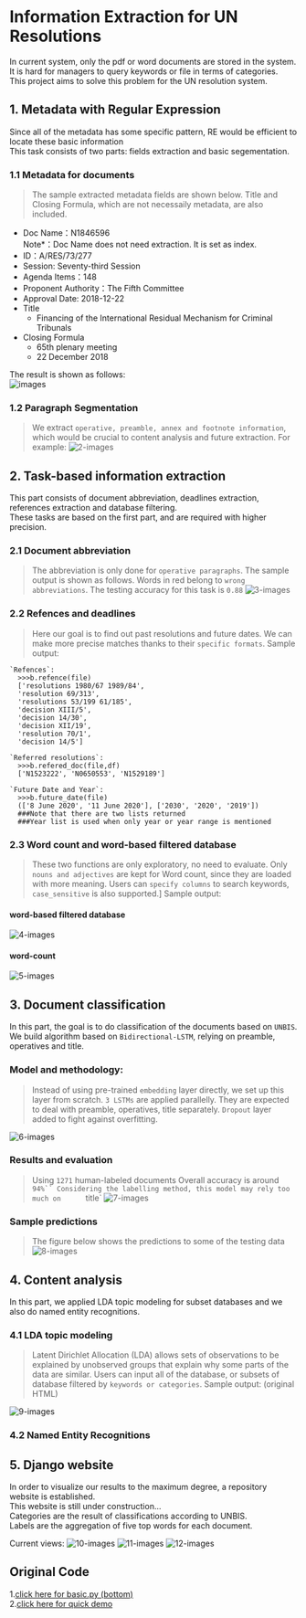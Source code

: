 

Information Extraction for UN Resolutions
===================================
  In current system, only the pdf or word documents are stored in the system.<br />
  It is hard for managers to query keywords or file in terms of categories. <br />
  This project aims to solve this problem for the UN resolution system.


## 1. Metadata with Regular Expression

  Since all of the metadata has some specific pattern, RE would be efficient to locate these basic information<br />
  This task consists of two parts: fields extraction and basic segementation.<br />


### 1.1 Metadata for documents
> The sample extracted metadata fields are shown below.
> Title and Closing Formula, which are not necessaily metadata, are also included. <br />

   * Doc Name：N1846596
   <br/>Note*：Doc Name does not need extraction. It is set as index.
   * ID：A/RES/73/277
   * Session: Seventy-third Session
   * Agenda Items：148
   * Proponent Authority：The Fifth Committee
   * Approval Date: 2018-12-22
   * Title
       * Financing of the International Residual Mechanism for Criminal Tribunals
   * Closing Formula
       * 65th plenary meeting
       * 22 December 2018 <br />


   The result is shown as follows:<br />
![images](https://github.com/Teagan0207/sycamore/blob/master/spacy%E6%8C%87%E5%8C%97%E4%BB%A5%E5%8C%97/01.png "01")

### 1.2 Paragraph Segmentation
> We extract   `operative, preamble, annex and footnote information`, which would be crucial to content analysis and future extraction.
> For example:
  ![2-images](https://github.com/Teagan0207/sycamore/blob/master/spacy%E6%8C%87%E5%8C%97%E4%BB%A5%E5%8C%97/02.png "02")




## 2. Task-based information extraction

  This part consists of document abbreviation, deadlines extraction, references extraction and database filtering.<br />
  These tasks are based on the first part, and are required with higher precision. <br />

### 2.1 Document abbreviation
> The abbreviation is only done for   `operative paragraphs`.
> The sample output is shown as follows. Words in red belong to   `wrong abbreviations`.
> The testing accuracy for this task is  `0.88`
  ![3-images](https://github.com/Teagan0207/sycamore/blob/master/spacy%E6%8C%87%E5%8C%97%E4%BB%A5%E5%8C%97/WeChat%20Image_20190401230504.png "03")


### 2.2 Refences and deadlines
> Here our goal is to find out past resolutions and future dates.
> We can make more precise matches thanks to their    `specific formats`.
> Sample output:<br />

    `Refences`:
      >>>b.refence(file)
      ['resolutions 1980/67 1989/84',
      'resolution 69/313',
      'resolutions 53/199 61/185',
      'decision XIII/5',
      'decision 14/30',
      'decision XII/19',
      'resolution 70/1',
      'decision 14/5']

    `Referred resolutions`:
      >>>b.refered_doc(file,df)
      ['N1523222', 'N0650553', 'N1529189']

    `Future Date and Year`:
      >>>b.future_date(file)
      (['8 June 2020', '11 June 2020'], ['2030', '2020', '2019'])
      ###Note that there are two lists returned
      ###Year list is used when only year or year range is mentioned

### 2.3 Word count and word-based filtered database
> These two functions are only exploratory, no need to evaluate.
> Only     `nouns and adjectives` are kept for Word count, since they are loaded with more meaning.
> Users can      `specify columns` to search keywords,      `case_sensitive` is also supported.]
> Sample output:<br />

#### word-based filtered database
![4-images](https://github.com/Teagan0207/sycamore/blob/master/spacy%E6%8C%87%E5%8C%97%E4%BB%A5%E5%8C%97/03.png "04")
#### word-count
![5-images](https://github.com/Teagan0207/sycamore/blob/master/spacy指北以北/04.png "05")


## 3. Document classification

In this part, the goal is to do classification of the documents based on      `UNBIS`.<br />
We build algorithm based on      `Bidirectional-LSTM`, relying on preamble, operatives and title.<br />

### Model and methodology:
> Instead of using pre-trained      `embedding` layer directly, we set up this layer from scratch.
>      `3 LSTMs` are applied parallelly. They are expected to deal with preamble, operatives, title separately.
>      `Dropout` layer added to fight against overfitting.

![6-images](https://github.com/Teagan0207/sycamore/blob/master/spacy%E6%8C%87%E5%8C%97%E4%BB%A5%E5%8C%97/06.png "06")

### Results and evaluation
> Using      `1271` human-labeled documents
> Overall accuracy is around      `94%``
> Considering the labelling method, this model may rely too much on      `title`
![7-images](https://github.com/Teagan0207/sycamore/blob/master/spacy%E6%8C%87%E5%8C%97%E4%BB%A5%E5%8C%97/07.png "07")

### Sample predictions
> The figure below shows the predictions to some of the testing data
![8-images](https://github.com/Teagan0207/sycamore/blob/master/spacy%E6%8C%87%E5%8C%97%E4%BB%A5%E5%8C%97/08.png "08")

## 4. Content analysis

In this part, we applied LDA topic modeling for subset databases and we also do named entity recognitions. <br />

### 4.1 LDA topic modeling
> Latent Dirichlet Allocation (LDA) allows sets of observations to be explained by unobserved groups that explain why some parts of the data are similar.
> Users can input all of the database, or subsets of database filtered by       `keywords or categories`.
> Sample output: (original HTML)

![9-images](https://github.com/Teagan0207/sycamore/blob/master/spacy%E6%8C%87%E5%8C%97%E4%BB%A5%E5%8C%97/09.png "009")

### 4.2 Named Entity Recognitions





## 5. Django website

In order to visualize our results to the maximum degree, a repository website is established. <br />
This website is still under construction... <br />
Categories are the result of classifications according to UNBIS.<br />
Labels are the aggregation of five top words for each document.

Current views:
![10-images](https://github.com/Teagan0207/sycamore/blob/master/spacy%E6%8C%87%E5%8C%97%E4%BB%A5%E5%8C%97/10.png "010")
![11-images](https://github.com/Teagan0207/sycamore/blob/master/spacy%E6%8C%87%E5%8C%97%E4%BB%A5%E5%8C%97/11.png "011")
![12-images](https://github.com/Teagan0207/sycamore/blob/master/spacy%E6%8C%87%E5%8C%97%E4%BB%A5%E5%8C%97/12.png "012")




## Original Code

1.[click here for basic.py (bottom)](https://github.com/Teagan0207/sycamore/blob/master/spacy%E6%8C%87%E5%8C%97%E4%BB%A5%E5%8C%97/basic.py)<br />
2.[click here for quick demo](https://github.com/Teagan0207/sycamore/blob/master/spacy%E6%8C%87%E5%8C%97%E4%BB%A5%E5%8C%97/example.ipynb)<br />
